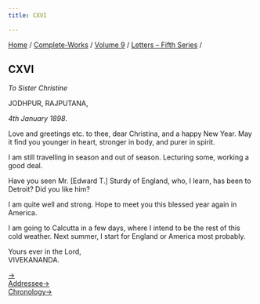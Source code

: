 ```yaml
---
title: CXVI

---
```



[Home](../../../index.htm) / [Complete-Works](../../complete_works.htm)
/ [Volume 9](../volume_9_contents.htm) / [Letters – Fifth
Series](letters_fifth_series_contents.htm) /



## CXVI

*To Sister Christine*

JODHPUR, RAJPUTANA,

*4th January 1898*.

Love and greetings etc. to thee, dear Christina, and a happy New Year.
May it find you younger in heart, stronger in body, and purer in spirit.

I am still travelling in season and out of season. Lecturing some,
working a good deal.

Have you seen Mr. \[Edward T.\] Sturdy of England, who, I learn, has
been to Detroit? Did you like him?

I am quite well and strong. Hope to meet you this blessed year again in
America.

I am going to Calcutta in a few days, where I intend to be the rest of
this cold weather. Next summer, I start for England or America most
probably.

Yours ever in the Lord,  
VIVEKANANDA.

[→](117_miss_noble.htm)  
[Addressee→](118_christina.htm)  
[Chronology→](117_miss_noble.htm)


